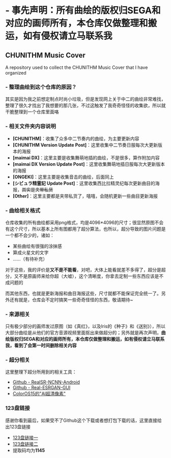 # - 事先声明：所有曲绘的版权归SEGA和对应的画师所有，本仓库仅做整理和搬运，如有侵权请立马联系我

## CHUNITHM Music Cover
A repository used to collect the CHUNITHM Music Cover that I have organized

### - 整理曲绘到这个仓库的原因？
其实是因为我之前想定制点时尚小垃圾，但是发现网上关于中二的曲绘非常难找，整理了很久才找出了我想要的那几张，不过这触发了我奇奇怪怪的收集欲，所以就干脆整理到一个仓库里面咯

### - 相关文件夹内容说明

- **[CHUNITHM]**：收集了众多中二节奏内的曲绘，为主要更新内容
- **[CHUNITHM Version Update Post]**：这里收集中二节奏日服每次大更新版本的海报
- **[maimai DX]**：这里主要是收集舞萌地插的曲绘，不是很多，算作附加内容
- **[maimai DX Version Update Post]**：这里收集舞萌地插日服每次大更新版本的海报
- **[ONGEKI]**：这里主要是收集音击的曲绘，后面同上
- **[シビュラ精霊記 Update Post]**：这里收集西比拉精灵纪每次更新曲目的海报，~~其实是夹带私货~~
- **[Other]**：这里主要都是夹带私货了，嘻嘻，会随机更新一些曲目更新海报


### - 曲绘相关格式
仓库收集的所有曲绘都采用png格式，均是4096*4096的尺寸；很显然原图不会有这个尺寸，所以基本上所有图都用了超分算法，也所以，超分导致的图片问题是一个都不会少的，诸如：

- 某些曲绘有很强的涂抹感
- 算成火星文的文字
- ......（有待补充）

对于这些，我的评价是**又不是不能看**，对吧，大体上能看就差不多得了，超分是超分，又不是原画师来给你超（大嘘），这个清晰度，你拿去定制一些东西应该是不成问题的


而其他东西，也就是更新海报和曲目海报这些，尺寸就都不能保证完全统一了。另外还有就是，仓库会不定时搞笑一些奇奇怪怪的东西，敬请期待~

### - 来源相关
只有极少部分的画师发过原图（如《真红》，以及Iris的《种子》和《送别》），所以大部分曲绘是从他们的官方音源视频里面抠出来做超分的；另外就是再次声明，**曲绘版权归SEGA和对应的画师所有，本仓库仅做整理和搬运，如有侵权请立马联系我，看到了会第一时间删除相关内容**

### - 超分相关
这里整理下超分所用到的相关工具：

- [Github - RealSR-NCNN-Android](https://github.com/tumuyan/RealSR-NCNN-Android)
- [Github - Real-ESRGAN-GUI](https://github.com/tsukumijima/Real-ESRGAN-GUI)
- [ColorOS15的"AI超清像素"](https://www.coloros.com/version/coloros15/)

### 123盘链接
感谢你看到最后，如果受不了Github这个下载或者想打包下载的话，这里直接给出123盘链接
- [123盘链接一](https://www.123684.com/s/sLYqVv-3jy2d)
- [123盘链接二](https://www.123865.com/s/sLYqVv-3jy2d)
- 提取码均为**1145**